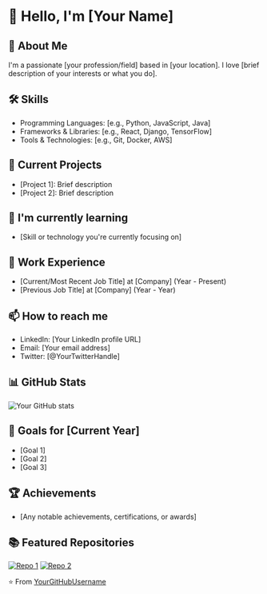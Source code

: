 # 👋 Hello, I'm [Your Name]

## 🚀 About Me
I'm a passionate [your profession/field] based in [your location]. I love [brief description of your interests or what you do].

## 🛠 Skills
- Programming Languages: [e.g., Python, JavaScript, Java]
- Frameworks & Libraries: [e.g., React, Django, TensorFlow]
- Tools & Technologies: [e.g., Git, Docker, AWS]

## 🔭 Current Projects
- [Project 1]: Brief description
- [Project 2]: Brief description

## 🌱 I'm currently learning
- [Skill or technology you're currently focusing on]

## 💼 Work Experience
- [Current/Most Recent Job Title] at [Company] (Year - Present)
- [Previous Job Title] at [Company] (Year - Year)

## 📫 How to reach me
- LinkedIn: [Your LinkedIn profile URL]
- Email: [Your email address]
- Twitter: [@YourTwitterHandle]

## 📊 GitHub Stats
![Your GitHub stats](https://github-readme-stats.vercel.app/api?username=YourGitHubUsername&show_icons=true&theme=radical)

## 🎯 Goals for [Current Year]
- [Goal 1]
- [Goal 2]
- [Goal 3]

## 🏆 Achievements
- [Any notable achievements, certifications, or awards]

## 📚 Featured Repositories
[![Repo 1](https://github-readme-stats.vercel.app/api/pin/?username=YourGitHubUsername&repo=RepoName1)](https://github.com/YourGitHubUsername/RepoName1)
[![Repo 2](https://github-readme-stats.vercel.app/api/pin/?username=YourGitHubUsername&repo=RepoName2)](https://github.com/YourGitHubUsername/RepoName2)

⭐️ From [YourGitHubUsername](https://github.com/YourGitHubUsername)
